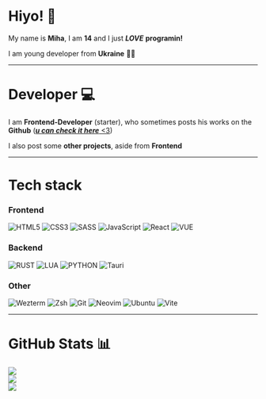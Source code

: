 # Hiyo! 💚

My name is **Miha**, I am **14** and I just ***LOVE*** **programin!**

I am young developer from **Ukraine** 💙💛

---

# Developer 💻

I am **Frontend-Developer** (starter), who sometimes posts his works on the **Github** ([***u can check it here*** <3](https://github.com/Miha77777ua?tab=repositories))

I also post some **other projects**, aside from **Frontend**

---

# Tech stack

### Frontend
![HTML5](https://img.shields.io/badge/html5-%23E34F26.svg?style=for-the-badge&logo=html5&logoColor=white) ![CSS3](https://img.shields.io/badge/css3-%231572B6.svg?style=for-the-badge&logo=css3&logoColor=white)  ![SASS](https://img.shields.io/badge/SASS-hotpink.svg?style=for-the-badge&logo=SASS&logoColor=white)   ![JavaScript](https://img.shields.io/badge/javascript-%23323330.svg?style=for-the-badge&logo=javascript&logoColor=%23F7DF1E) ![React](https://img.shields.io/badge/react-%2320232a.svg?style=for-the-badge&logo=react&logoColor=%2361DAFB) ![VUE](https://img.shields.io/badge/Vue.js-35495E?style=for-the-badge&logo=vuedotjs&logoColor=4FC08D)

### Backend
![RUST](https://shields.io/badge/-Rust-3776AB?style=for-the-badge&logo=rust) ![LUA](https://img.shields.io/badge/Lua-2C2D72?style=for-the-badge&logo=lua&logoColor=white) ![PYTHON](https://img.shields.io/badge/python-3670A0?style=for-the-badge&logo=python&logoColor=ffdd54) ![Tauri](https://img.shields.io/badge/Tauri-24C8D8?style=for-the-badge&logo=tauri&logoColor=fff)

### Other
![Wezterm](https://img.shields.io/badge/Wezterm-4E49EE?style=for-the-badge&logo=wezterm&logoColor=fff) ![Zsh](https://img.shields.io/badge/Zsh-F15A24?style=for-the-badge&logo=zsh&logoColor=fff) ![Git](https://img.shields.io/badge/Git-F05032?style=for-the-badge&logo=git&logoColor=fff) ![Neovim](https://img.shields.io/badge/Neovim-57A143?style=for-the-badge&logo=neovim&logoColor=fff) ![Ubuntu](https://img.shields.io/badge/Ubuntu-E95420?style=for-the-badge&logo=ubuntu&logoColor=white) ![Vite](https://img.shields.io/badge/Vite-646CFF?style=for-the-badge&logo=vite&logoColor=fff)


---

# GitHub Stats 📊
![](https://github-readme-stats.vercel.app/api?username=Miha77777ua&theme=dark&hide_border=false&include_all_commits=false&count_private=false)<br/>
![](https://github-readme-streak-stats.herokuapp.com/?user=Miha77777ua&theme=dark&hide_border=false)<br/>
![](https://github-readme-stats.vercel.app/api/top-langs/?username=Miha77777ua&theme=dark&hide_border=false&include_all_commits=false&count_private=false&layout=compact)
